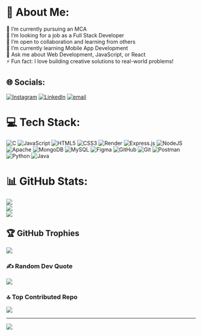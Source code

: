 # 💫 About Me:
🔭 I’m currently pursuing an MCA <br>
👯 I’m looking for a job as a Full Stack Developer  <br>
🤝 I’m open to collaboration and learning from others  <br>
🌱 I’m currently learning Mobile App Development  <br>
💬 Ask me about Web Development, JavaScript, or React  <br>
⚡ Fun fact: I love building creative solutions to real-world problems!


## 🌐 Socials:
[![Instagram](https://img.shields.io/badge/Instagram-%23E4405F.svg?logo=Instagram&logoColor=white)](https://instagram.com/dhinesh_143_17) [![LinkedIn](https://img.shields.io/badge/LinkedIn-%230077B5.svg?logo=linkedin&logoColor=white)](https://linkedin.com/in/dhineshwaranp) [![email](https://img.shields.io/badge/Email-D14836?logo=gmail&logoColor=white)](mailto:dwaranp@gmail.com) 

# 💻 Tech Stack:
![C](https://img.shields.io/badge/c-%2300599C.svg?style=for-the-badge&logo=c&logoColor=white) ![JavaScript](https://img.shields.io/badge/javascript-%23323330.svg?style=for-the-badge&logo=javascript&logoColor=%23F7DF1E) ![HTML5](https://img.shields.io/badge/html5-%23E34F26.svg?style=for-the-badge&logo=html5&logoColor=white) ![CSS3](https://img.shields.io/badge/css3-%231572B6.svg?style=for-the-badge&logo=css3&logoColor=white) ![Render](https://img.shields.io/badge/Render-%46E3B7.svg?style=for-the-badge&logo=render&logoColor=white) ![Express.js](https://img.shields.io/badge/express.js-%23404d59.svg?style=for-the-badge&logo=express&logoColor=%2361DAFB) ![NodeJS](https://img.shields.io/badge/node.js-6DA55F?style=for-the-badge&logo=node.js&logoColor=white) ![Apache](https://img.shields.io/badge/apache-%23D42029.svg?style=for-the-badge&logo=apache&logoColor=white) ![MongoDB](https://img.shields.io/badge/MongoDB-%234ea94b.svg?style=for-the-badge&logo=mongodb&logoColor=white) ![MySQL](https://img.shields.io/badge/mysql-4479A1.svg?style=for-the-badge&logo=mysql&logoColor=white) ![Figma](https://img.shields.io/badge/figma-%23F24E1E.svg?style=for-the-badge&logo=figma&logoColor=white) ![GitHub](https://img.shields.io/badge/github-%23121011.svg?style=for-the-badge&logo=github&logoColor=white) ![Git](https://img.shields.io/badge/git-%23F05033.svg?style=for-the-badge&logo=git&logoColor=white) ![Postman](https://img.shields.io/badge/Postman-FF6C37?style=for-the-badge&logo=postman&logoColor=white) ![Python](https://img.shields.io/badge/python-3670A0?style=for-the-badge&logo=python&logoColor=ffdd54) ![Java](https://img.shields.io/badge/java-%23ED8B00.svg?style=for-the-badge&logo=openjdk&logoColor=white)
# 📊 GitHub Stats:
![](https://github-readme-stats.vercel.app/api?username=2009Dhinesh&theme=blue-green&hide_border=false&include_all_commits=false&count_private=false)<br/>
![](https://nirzak-streak-stats.vercel.app/?user=2009Dhinesh&theme=blue-green&hide_border=false)<br/>
![](https://github-readme-stats.vercel.app/api/top-langs/?username=2009Dhinesh&theme=blue-green&hide_border=false&include_all_commits=false&count_private=false&layout=compact)

## 🏆 GitHub Trophies
![](https://github-profile-trophy.vercel.app/?username=2009Dhinesh&theme=radical&no-frame=true&no-bg=false&margin-w=4)

### ✍️ Random Dev Quote
![](https://quotes-github-readme.vercel.app/api?type=horizontal&theme=radical)

### 🔝 Top Contributed Repo
![]([https://github-contributor-stats.vercel.app/api?username=2009Dhinesh&limit=5&theme=blue-green&combine_all_yearly_contributions=true](https://bad-bank-client.onrender.com))

---
[![](https://visitcount.itsvg.in/api?id=2009Dhinesh&icon=0&color=0)](https://visitcount.itsvg.in)

<!-- Proudly created with GPRM ( https://gprm.itsvg.in ) -->
